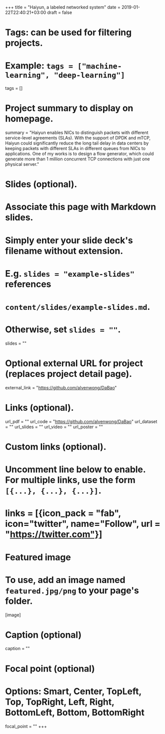+++
title = "Haiyun, a labeled networked system"
date = 2019-01-22T22:40:21+03:00
draft = false

# Tags: can be used for filtering projects.
# Example: `tags = ["machine-learning", "deep-learning"]`
tags = []

# Project summary to display on homepage.
summary = "Haiyun enables NICs to distinguish packets with different service-level agreements (SLAs). With the support of DPDK and mTCP, Haiyun could significantly reduce the long tail delay in data centers by keeping packets with different SLAs in different queues from NICs to applications. One of my works is to design a flow generator, which could generate more than 1 million concurrent TCP connections with just one physical server."

# Slides (optional).
#   Associate this page with Markdown slides.
#   Simply enter your slide deck's filename without extension.
#   E.g. `slides = "example-slides"` references 
#   `content/slides/example-slides.md`.
#   Otherwise, set `slides = ""`.
slides = ""

# Optional external URL for project (replaces project detail page).
external_link = "https://github.com/alvenwong/DaBao"

# Links (optional).
url_pdf = ""
url_code = "https://github.com/alvenwong/DaBao"
url_dataset = ""
url_slides = ""
url_video = ""
url_poster = ""

# Custom links (optional).
#   Uncomment line below to enable. For multiple links, use the form `[{...}, {...}, {...}]`.
# links = [{icon_pack = "fab", icon="twitter", name="Follow", url = "https://twitter.com"}]

# Featured image
# To use, add an image named `featured.jpg/png` to your page's folder. 
[image]
  # Caption (optional)
  caption = ""

  # Focal point (optional)
  # Options: Smart, Center, TopLeft, Top, TopRight, Left, Right, BottomLeft, Bottom, BottomRight
  focal_point = ""
+++
